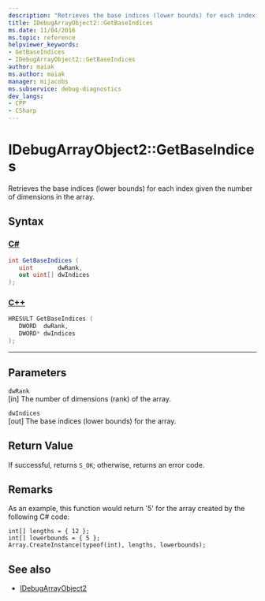 ```yaml
---
description: "Retrieves the base indices (lower bounds) for each index given the number of dimensions in the array."
title: IDebugArrayObject2::GetBaseIndices
ms.date: 11/04/2016
ms.topic: reference
helpviewer_keywords:
- GetBaseIndices
- IDebugArrayObject2::GetBaseIndices
author: maiak
ms.author: maiak
manager: mijacobs
ms.subservice: debug-diagnostics
dev_langs:
- CPP
- CSharp
---
```

# IDebugArrayObject2::GetBaseIndices

Retrieves the base indices (lower bounds) for each index given the number of dimensions in the array.

## Syntax

### [C#](#tab/csharp)
```csharp
int GetBaseIndices (
   uint       dwRank,
   out uint[] dwIndices
);
```
### [C++](#tab/cpp)
```cpp
HRESULT GetBaseIndices (
   DWORD  dwRank,
   DWORD* dwIndices
);
```
---

## Parameters
`dwRank`\
[in] The number of dimensions (rank) of the array.

`dwIndices`\
[out] The base indices (lower bounds) for the array.

## Return Value
 If successful, returns `S_OK`; otherwise, returns an error code.

## Remarks
 As an example, this function would return '5' for the array created by the following C# code:

```
int[] lengths = { 12 };
int[] lowerbounds = { 5 };
Array.CreateInstance(typeof(int), lengths, lowerbounds);
```

## See also
- [IDebugArrayObject2](../../../extensibility/debugger/reference/idebugarrayobject2.md)
